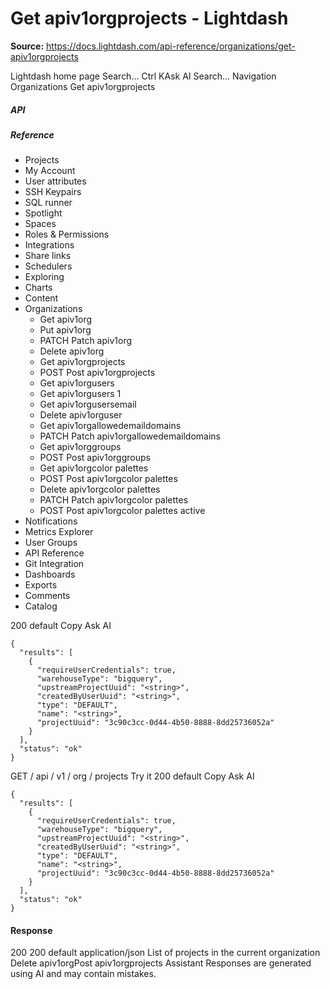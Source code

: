 # Get apiv1orgprojects - Lightdash

**Source:** https://docs.lightdash.com/api-reference/organizations/get-apiv1orgprojects

Lightdash home page
Search...
Ctrl KAsk AI
Search...
Navigation
Organizations
Get apiv1orgprojects
##### API


##### Reference
  * Projects
  * My Account
  * User attributes
  * SSH Keypairs
  * SQL runner
  * Spotlight
  * Spaces
  * Roles & Permissions
  * Integrations
  * Share links
  * Schedulers
  * Exploring
  * Charts
  * Content
  * Organizations
    * Get apiv1org
    * Put apiv1org
    * PATCH
Patch apiv1org
    * Delete apiv1org
    * Get apiv1orgprojects
    * POST
Post apiv1orgprojects
    * Get apiv1orgusers
    * Get apiv1orgusers 1
    * Get apiv1orgusersemail
    * Delete apiv1orguser
    * Get apiv1orgallowedemaildomains
    * PATCH
Patch apiv1orgallowedemaildomains
    * Get apiv1orggroups
    * POST
Post apiv1orggroups
    * Get apiv1orgcolor palettes
    * POST
Post apiv1orgcolor palettes
    * Delete apiv1orgcolor palettes
    * PATCH
Patch apiv1orgcolor palettes
    * POST
Post apiv1orgcolor palettes active
  * Notifications
  * Metrics Explorer
  * User Groups
  * API Reference
  * Git Integration
  * Dashboards
  * Exports
  * Comments
  * Catalog


200
default
Copy
Ask AI
```
{
  "results": [
    {
      "requireUserCredentials": true,
      "warehouseType": "bigquery",
      "upstreamProjectUuid": "<string>",
      "createdByUserUuid": "<string>",
      "type": "DEFAULT",
      "name": "<string>",
      "projectUuid": "3c90c3cc-0d44-4b50-8888-8dd25736052a"
    }
  ],
  "status": "ok"
}
```

GET
/
api
/
v1
/
org
/
projects
Try it
200
default
Copy
Ask AI
```
{
  "results": [
    {
      "requireUserCredentials": true,
      "warehouseType": "bigquery",
      "upstreamProjectUuid": "<string>",
      "createdByUserUuid": "<string>",
      "type": "DEFAULT",
      "name": "<string>",
      "projectUuid": "3c90c3cc-0d44-4b50-8888-8dd25736052a"
    }
  ],
  "status": "ok"
}
```

#### Response
200
200 default
application/json
List of projects in the current organization
Delete apiv1orgPost apiv1orgprojects
Assistant
Responses are generated using AI and may contain mistakes.


